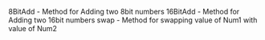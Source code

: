 8BitAdd     - Method for Adding two 8bit numbers
16BitAdd    - Method for Adding two 16bit numbers
swap        - Method for swapping value of Num1 with value of Num2